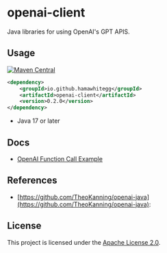 

# openai-client

Java libraries for using OpenAI's GPT APIS.

## Usage
[![Maven Central](https://img.shields.io/maven-central/v/io.github.hamawhitegg/openai-client)](https://maven-badges.herokuapp.com/maven-central/io.github.hamawhitegg/openai-client)
```xml
<dependency>
    <groupId>io.github.hamawhitegg</groupId>
    <artifactId>openai-client</artifactId>
    <version>0.2.0</version>
</dependency>
```
* Java 17 or later

## Docs
- [OpenAI Function Call Example](https://github.com/HamaWhiteGG/langchain-java/blob/main/data/docs/openai-client/OpenAI%20Function%20Call%20Example.md)

## References

- [https://github.com/TheoKanning/openai-java](https://github.com/TheoKanning/openai-java):


## License

This project is licensed under the [Apache License 2.0](LICENSE).

